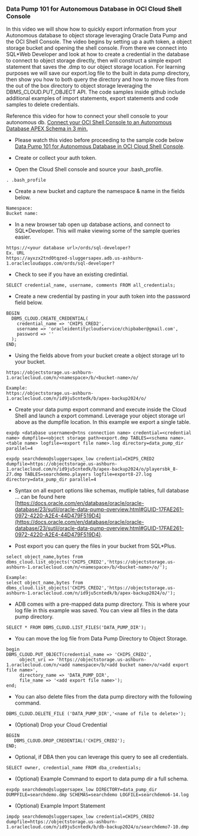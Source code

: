 ### Data Pump 101 for Autonomous Database in OCI Cloud Shell Console
In this video we will show how to quickly export information from your Autonomous database to object storage leveraging Oracle Data Pump and the OCI Shell Console. The video begins by setting up a auth token, a object storage bucket and opening the shell console. From there we connect into SQL*Web Developer and look at how to create a credential in the database to connect to object storage directly, then will construct a simple export statement that saves the .dmp to our object storage location. For learning purposes we will save our export.log file to the built in data pump directory, then show you how to both query the directory and how to move files from the out of the box directory to object storage leveraging the DBMS_CLOUD.PUT_OBJECT API. The code samples inside github include additional examples of import statements, export statements and code samples to delete credentials. 

Reference this video for how to connect your shell console to your autonomous db. [Connect your OCI Shell Console to an Autonomous Database APEX Schema in 3 min.](https://youtu.be/ts76gocXLe8)

- Please watch this video before proceeding to the sample code below [Data Pump 101 for Autonomous Database in OCI Cloud Shell Console](https://youtu.be/CvyzCjdDvTU).

- Create or collect your auth token. 

- Open the Cloud Shell console and source your .bash_profile.
```
. .bash_profile
```

- Create a new bucket and capture the namespace & name in the fields below. 
```
Namespace: 
Bucket name: 
```

- In a new browser tab open up database actions, and connect to SQL*Developer. This will make viewing some of the sample queries easier. 
```
https://<your database url>/ords/sql-developer?
Ex. URL
https://ayxzx2tnd0tqzed-sluggersapex.adb.us-ashburn-1.oraclecloudapps.com/ords/sql-developer?
```

- Check to see if you have an existing credintial. 
```
SELECT credential_name, username, comments FROM all_credentials;
```

- Create a new credential by pasting in your auth token into the password field below.
```
BEGIN
  DBMS_CLOUD.CREATE_CREDENTIAL(
    credential_name => 'CHIPS_CRED2',
    username => 'oracleidentitycloudservice/chipbaber@gmail.com',
    password => ''
  );
END;
```

- Using the fields above from your bucket create a object storage url to your bucket. 
```
https://objectstorage.us-ashburn-1.oraclecloud.com/n/<namespace>/b/<bucket-name>/o/

Example: 
https://objectstorage.us-ashburn-1.oraclecloud.com/n/id9ju5cntedk/b/apex-backup2024/o/
```

- Create your data pump export command and execute inside the Cloud Shell and launch a export command. Leverage your object storage url above as the dumpfile location. In this example we export a single table.  
```
expdp <database username>@<tns connection name> credential=<credential name> dumpfile=<object storage path>export.dmp TABLES=<schema name>.<table name> logfile=<export file name>.log directory=data_pump_dir  parallel=4

expdp searchdemo@sluggersapex_low credential=CHIPS_CRED2 dumpfile=https://objectstorage.us-ashburn-1.oraclecloud.com/n/id9ju5cntedk/b/apex-backup2024/o/playersbk_8-27.dmp TABLES=searchdemo.players logfile=export8-27.log directory=data_pump_dir parallel=4
```

- Syntax on all export options like schemas, mutliple tables, full database ... can be found here [https://docs.oracle.com/en/database/oracle/oracle-database/23/sutil/oracle-data-pump-overview.html#GUID-17FAE261-0972-4220-A2E4-44D479F519D4](https://docs.oracle.com/en/database/oracle/oracle-database/23/sutil/oracle-data-pump-overview.html#GUID-17FAE261-0972-4220-A2E4-44D479F519D4). 


- Post export you can query the files in your bucket from SQL*Plus. 
```
select object_name,bytes from dbms_cloud.list_objects('CHIPS_CRED2','https://objectstorage.us-ashburn-1.oraclecloud.com/n/<namespace>/b/<bucket-name>/o/');

Example: 
select object_name,bytes from dbms_cloud.list_objects('CHIPS_CRED2','https://objectstorage.us-ashburn-1.oraclecloud.com/n/id9ju5cntedk/b/apex-backup2024/o/');
```

- ADB comes with a pre-mapped data pump directory. This is where your log file in this example was saved. You can view all files in the data pump directory.  
```
SELECT * FROM DBMS_CLOUD.LIST_FILES('DATA_PUMP_DIR');
```

- You can move the log file from Data Pump Directory to Object Storage.
```
begin
DBMS_CLOUD.PUT_OBJECT(credential_name => 'CHIPS_CRED2',
     object_uri => 'https://objectstorage.us-ashburn-1.oraclecloud.com/n/<add namespace>/b/<add bucket name>/o/<add export file name>',
     directory_name => 'DATA_PUMP_DIR',
     file_name => '<add export file name>');
end;
```

- You can also delete files from the data pump directory with the following command. 
```
DBMS_CLOUD.DELETE_FILE ('DATA_PUMP_DIR','<name of file to delete>');
```

- (Optional) Drop your Cloud Credential 
```
BEGIN
   DBMS_CLOUD.DROP_CREDENTIAL('CHIPS_CRED2');
END;
```

- Optional, if DBA then you can leverage this query to see all credentials. 
```
SELECT owner, credential_name FROM dba_credentials;
```

- (Optional) Example Command to export to data pump dir a full schema. 
```
expdp searchdemo@sluggersapex_low DIRECTORY=data_pump_dir DUMPFILE=searchdemo.dmp SCHEMAS=searchdemo LOGFILE=searchdemo6-14.log
```

- (Optional) Example Import Statement
```
impdp searchdemo@sluggersapex_low credential=CHIPS_CRED2 dumpfile=https://objectstorage.us-ashburn-1.oraclecloud.com/n/id9ju5cntedk/b/db-backup2024/o/searchdemo7-10.dmp
```

